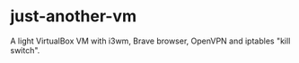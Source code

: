 # just-another-vm

A light VirtualBox VM with i3wm, Brave browser, OpenVPN and iptables "kill switch".
